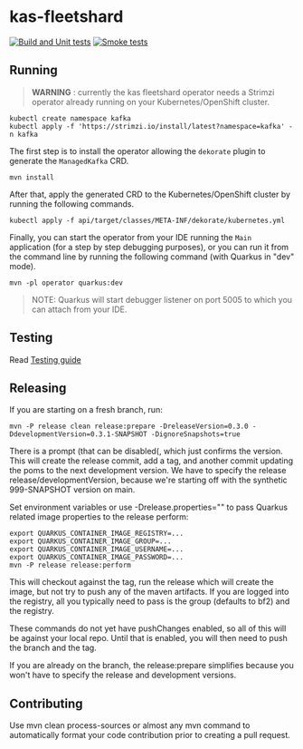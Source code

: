 # kas-fleetshard

[![Build and Unit tests](https://github.com/bf2fc6cc711aee1a0c2a/kas-fleetshard/actions/workflows/build.yml/badge.svg)](https://github.com/bf2fc6cc711aee1a0c2a/kas-fleetshard/actions/workflows/build.yml)
[![Smoke tests](https://github.com/bf2fc6cc711aee1a0c2a/kas-fleetshard/actions/workflows/smoke.yaml/badge.svg)](https://github.com/bf2fc6cc711aee1a0c2a/kas-fleetshard/actions/workflows/smoke.yaml)

## Running

> **WARNING** : currently the kas fleetshard operator needs a Strimzi operator already running on your Kubernetes/OpenShift cluster.

```shell
kubectl create namespace kafka
kubectl apply -f 'https://strimzi.io/install/latest?namespace=kafka' -n kafka
```

The first step is to install the operator allowing the `dekorate` plugin to generate the `ManagedKafka` CRD.

```shell
mvn install
```

After that, apply the generated CRD to the Kubernetes/OpenShift cluster by running the following commands.

```shell
kubectl apply -f api/target/classes/META-INF/dekorate/kubernetes.yml
```

Finally, you can start the operator from your IDE running the `Main` application (for a step by step debugging purposes), 
or you can run it from the command line by running the following command (with Quarkus in "dev" mode).

```shell
mvn -pl operator quarkus:dev
```

> NOTE: Quarkus will start debugger listener on port 5005 to which you can attach from your IDE.

## Testing

Read [Testing guide](TESTING.md)

## Releasing

If you are starting on a fresh branch, run:

```shell
mvn -P release clean release:prepare -DreleaseVersion=0.3.0 -DdevelopmentVersion=0.3.1-SNAPSHOT -DignoreSnapshots=true
```

There is a prompt (that can be disabled(, which just confirms the version. This will create the release commit, add a tag, and another commit updating the poms to the next development version. We have to specify the release release/developmentVersion, because we're starting off with the synthetic 999-SNAPSHOT version on main.

Set environment variables or use -Drelease.properties="" to pass Quarkus related image properties to the release perform:

```shell
export QUARKUS_CONTAINER_IMAGE_REGISTRY=...
export QUARKUS_CONTAINER_IMAGE_GROUP=...
export QUARKUS_CONTAINER_IMAGE_USERNAME=...
export QUARKUS_CONTAINER_IMAGE_PASSWORD=...
mvn -P release release:perform
```

This will checkout against the tag, run the release which will create the image, but not try to push any of the maven artifacts.  If you are logged into the registry, all you typically need to pass is the group (defaults to bf2) and the registry.

These commands do not yet have pushChanges enabled, so all of this will be against your local repo. Until that is enabled, you will then need to push the branch and the tag.

If you are already on the branch, the release:prepare simplifies because you won't have to specify the release and development versions.

## Contributing

Use mvn clean process-sources or almost any mvn command to automatically format your code contribution prior to creating a pull request.